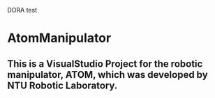 DORA test
# AtomManipulator
## This is a VisualStudio Project for the robotic manipulator, ATOM, which was developed by NTU Robotic Laboratory. 